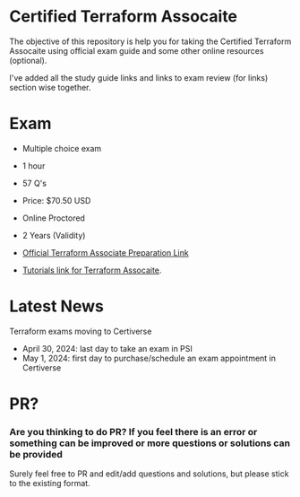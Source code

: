 # Certified Terraform Assocaite
The objective of this repository is help you for taking the Certified Terraform Assocaite using official exam guide and some other online resources (optional).

I've added all the study guide links and links to exam review (for links) section wise together.

# Exam

- Multiple choice exam
- 1 hour 
- 57 Q's
- Price: $70.50 USD
- Online Proctored
- 2 Years (Validity)

- [Official Terraform Associate Preparation Link](https://developer.hashicorp.com/terraform/tutorials/certification-003)
- [Tutorials link for Terraform Assocaite](https://developer.hashicorp.com/terraform/tutorials/certification-associate-tutorials-003).

# Latest News

Terraform exams moving to Certiverse
- April 30, 2024: last day to take an exam in PSI
- May 1, 2024: first day to purchase/schedule an exam appointment in Certiverse

# PR?
### Are you thinking to do PR? If you feel there is an error or something can be improved or more questions or solutions can be provided
Surely feel free to PR and edit/add questions and solutions, but please stick to the existing format.


